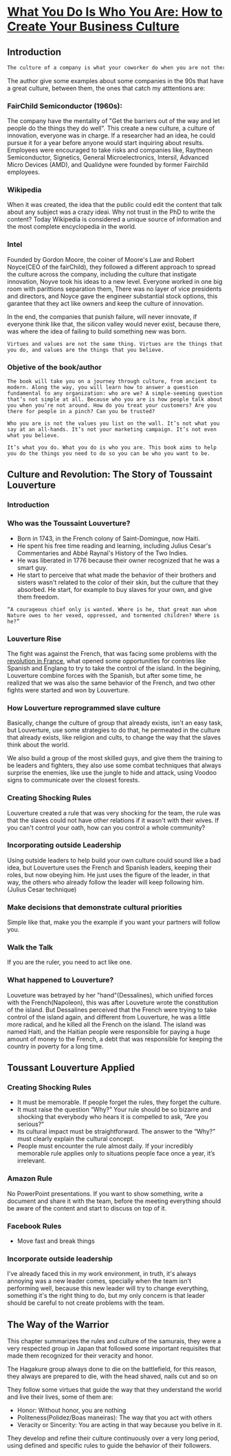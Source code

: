 # [What You Do Is Who You Are: How to Create Your Business Culture](https://www.amazon.com/What-You-Do-Is-Who-You-Are-audiobook/dp/B07XVPLHV9/ref=sr_1_1?hvadid=616989085178&hvdev=c&hvlocint=9024264&hvlocphy=1031859&hvnetw=g&hvqmt=e&hvrand=10638785214272443872&hvtargid=kwd-832416064946&hydadcr=15283_13597278&keywords=who+you+are+is+what+you+do&qid=1707069814&sr=8-1)

## Introduction

```txt
The culture of a company is what your coworker do when you are not there. It's the way that they behave when you are not watching, and the path that they choose when they have to make a decision.
```

The author give some examples about some companies in the 90s that have a great culture, between them, the ones that catch my atttentions are:

### FairChild Semiconductor (1960s):

The company have the mentality of "Get the barriers out of the way and let people do the things they do well". This create a new culture, a culture of innovation, everyone was in charge. If a researcher had an idea, he could pursue it for a year before anyone would start inquiring about results. Employees were encouraged to take risks and companies like, Raytheon Semiconductor, Signetics, General Microelectronics, Intersil, Advanced Micro Devices (AMD), and Qualidyne were founded by former Fairchild employees.

### Wikipedia

When it was created, the idea that the public could edit the content that talk about any subject was a crazy ideai. Why not trust in the PhD to write the content? Today Wikipedia is considered a unique source of information and the most complete encyclopedia in the world.

### Intel

Founded by Gordon Moore, the coiner of Moore's Law and Robert Noyce(CEO of the fairChild), they followed a different approach to spread the culture across the company, including the culture that instigate innovation, Noyve took his ideas to a new level. Everyone worked in one big room with parittions separation them, There was no layer of vice presidents and directors, and Noyce gave the engineer substantial stock options, this garantee that they act like owners and keep the culture of innovation.


In the end, the companies that punish failure, will never innovate, if everyone think like that, the silicon valley would never exist, because there, was where the idea of failing to build something new was born.

    Virtues and values are not the same thing. Virtues are the things that you do, and values are the things that you believe.

### Objetive of the book/author


    The book will take you on a journey through culture, from ancient to modern. Along the way, you will learn how to answer a question fundamental to any organization: who are we? A simple-seeming question that’s not simple at all. Because who you are is how people talk about you when you’re not around. How do you treat your customers? Are you there for people in a pinch? Can you be trusted?

    Who you are is not the values you list on the wall. It’s not what you say at an all-hands. It’s not your marketing campaign. It’s not even what you believe.

    It’s what you do. What you do is who you are. This book aims to help you do the things you need to do so you can be who you want to be.

## Culture and Revolution: The Story of Toussaint Louverture

### Introduction

### Who was the Toussaint Louverture?

- Born in 1743, in the French colony of Saint-Domingue, now Haiti.
- He spent his free time reading and learning, including Julius Cesar's Commentaries and Abbé Raynal's History of the Two Indies.
- He was liberated in 1776 because their owner recognized that he was a smart guy.
- He start to perceive that what made the behavior of their brothers and sisters wasn't related to the color of their skin, but the culture that they absorbed. He start, for example to buy slaves for your own, and give them freedom.

```
“A courageous chief only is wanted. Where is he, that great man whom Nature owes to her vexed, oppressed, and tormented children? Where is he?”
```

### Louverture Rise

The fight was against the French, that was facing some problems with the [revolution in France](https://www.britannica.com/event/French-Revolution/Events-of-1789), what opened some opportunities for contries like Spanish and Englang to try to take the control of the island. In the begining, Louverture combine forces with the Spanish, but after some time, he realized that we was also the same behavior of the French, and two other fights were started and won by Louverture.

### How Louverture reprogrammed slave culture

Basically, change the culture of group that already exists, isn't an easy task, but Louverture, use some strategies to do that, he permeated in the culture that already exists, like religion and cults, to change the way that the slaves think about the world.

We also build a group of the most skilled guys, and give them the training to be leaders and fighters, they also use some combat techniques that always surprise the enemies, like use the jungle to hide and attack, using Voodoo signs to communicate over the closest forests.

### Creating Shocking Rules

Louverture created a rule that was very shocking for the team, the rule was that the slaves could not have other relations if it wasn't with their wives. If you can't control your oath, how can you control a whole community?

### Incorporating outside Leadership

Using outside leaders to help build your own culture could sound like a bad idea, but Louverture uses the French and Spanish leaders, keeping their roles, but now obeying him. He just uses the figure of the leader, in that way, the others who already follow the leader will keep following him. (Julius Cesar technique)

### Make decisions that demonstrate cultural priorities

Simple like that, make you the example if you want your partners will follow you.

### Walk the Talk

If you are the ruler, you need to act like one.

### What happened to Louverture?

Louveture was betrayed by her "hand"(Dessalines), which unified forces with the French(Napoleon), this was after Louveture wrote the constitution of the island. But Dessalines perceived that the French were trying to take control of the island again, and different from Louverture, he was a little more radical, and he killed all the French on the island. The island was named Haiti, and the Haitian people were responsible for paying a huge amount of money to the French, a debt that was responsible for keeping the country in poverty for a long time.

## Toussant Louverture Applied

### Creating Shocking Rules

* It must be memorable. If people forget the rules, they forget the culture.
* It must raise the question “Why?” Your rule should be so bizarre and shocking that everybody who hears it is compelled to ask, “Are you serious?”
* Its cultural impact must be straightforward. The answer to the “Why?” must clearly explain the cultural concept.
* People must encounter the rule almost daily. If your incredibly memorable rule applies only to situations people face once a year, it’s irrelevant.


### Amazon Rule

No PowerPoint presentations. If you want to show something, write a document and share it with the team, before the meeting everything should be aware of the content and start to discuss on top of it.

### Facebook Rules

- Move fast and break things


### Incorporate outside leadership

I've already faced this in my work environment, in truth, it's always annoying was a new leader comes, specially when the team isn't performing well, because this new leader will try to change everything, something it's the right thing to do, but my only concern is that leader should be careful to not create problems with the team.

## The Way of the Warrior
This chapter summarizes the rules and culture of the samurais, they were a very respected group in Japan that followed some important requisites that made them recognized for their veracity and honor.

The Hagakure group always done to die on the battlefield, for this reason, they always are prepared to die, with the head shaved, nails cut and so on

They follow some virtues that guide the way that they understand the world and live their lives, some of them are:

- Honor: Without honor, you are nothing
- Politeness(Polidez/Boas maneiras): The way that you act with others
- Veracity or Sincerity: You are acting in that way because you belive in it.

They develop and refine their culture continuously over a very long period, using defined and specific rules to guide the behavior of their followers.
